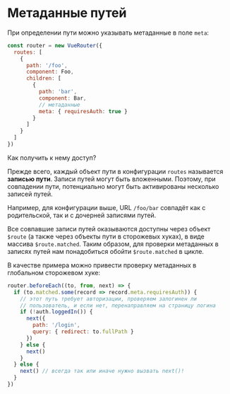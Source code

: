 # Метаданные путей

При определении пути можно указывать метаданные в поле `meta`:

``` js
const router = new VueRouter({
  routes: [
    {
      path: '/foo',
      component: Foo,
      children: [
        {
          path: 'bar',
          component: Bar,
          // метаданные
          meta: { requiresAuth: true }
        }
      ]
    }
  ]
})
```

Как получить к нему доступ?

Прежде всего, каждый объект пути в конфигурации `routes` называется **записью пути**. Записи путей могут быть вложенными. Поэтому, при совпадении пути, потенциально могут быть активированы несколько записей путей.

Например, для конфигурации выше, URL `/foo/bar` совпадёт как с родительской, так и с дочерней записями путей.

Все совпавшие записи путей оказываются доступны через объект `$route` (а также через объекты пути в сторожевых хуках), в виде массива `$route.matched`. Таким образом, для проверки метаданных в записях путей нам понадобиться обойти `$route.matched` в цикле.

В качестве примера можно привести проверку метаданных в глобальном сторожевом хуке:

``` js
router.beforeEach((to, from, next) => {
  if (to.matched.some(record => record.meta.requiresAuth)) {
    // этот путь требует авторизации, проверяем залогинен ли
    // пользователь, и если нет, перенаправляем на страницу логина
    if (!auth.loggedIn()) {
      next({
        path: '/login',
        query: { redirect: to.fullPath }
      })
    } else {
      next()
    }
  } else {
    next() // всегда так или иначе нужно вызвать next()!
  }
})
```
